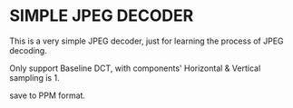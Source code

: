 SIMPLE JPEG DECODER
========

This is a very simple JPEG decoder, just for learning the process of JPEG decoding.

Only support Baseline DCT, with components' Horizontal & Vertical sampling is 1.

save to PPM format.
